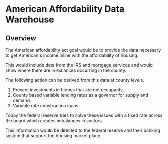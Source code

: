 # American Affordability Data Warehouse

## Overview

The American affordability act goal would be to provide the data necessary to get American's income inline with the affordability of housing.

This would include data from the IRS and mortgage services and would show where there are in-balances occurring in the county.

The following action can be derived from this data at county levels.

1. Prevent investments in homes that are not occupants.
2. County based variable lending rates as a governor for supply and demand.
3. Variable rate construction loans

Today the federal reserve tries to solve these issues with a fixed rate across the board which creates imbalances in sectors.

This information would be directed to the federal reserve and their banking system that support the housing market place.
